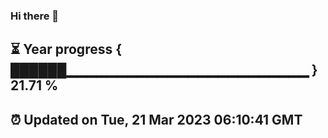 ### Hi there 👋
⏳ Year progress { ██████▁▁▁▁▁▁▁▁▁▁▁▁▁▁▁▁▁▁▁▁▁▁▁▁ } 21.71 %
---
⏰ Updated on Tue, 21 Mar 2023 06:10:41 GMT
---
